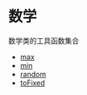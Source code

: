 # 数学

数学类的工具函数集合

- [max](https://code.cestc.cn/cestc_wh/data_center/web-frontEnd/utils/-/blob/master/packages/Math/max/README.md)
- [min](https://code.cestc.cn/cestc_wh/data_center/web-frontEnd/utils/-/blob/master/packages/Math/min/README.md)
- [random](https://code.cestc.cn/cestc_wh/data_center/web-frontEnd/utils/-/blob/master/packages/Math/random/README.md)
- [toFixed](https://code.cestc.cn/cestc_wh/data_center/web-frontEnd/utils/-/blob/master/packages/Math/toFixed/README.md)
